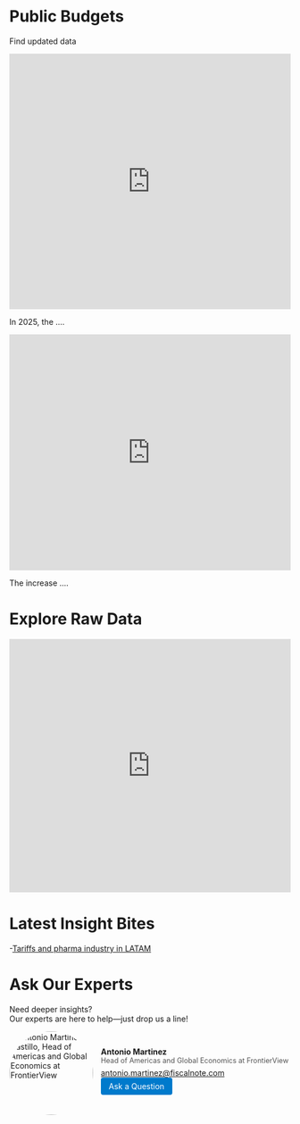 # Public Budgets
Find updated data

<iframe title="Brazil Public Healthcare Budget" aria-label="Stacked Bars" id="datawrapper-chart-2O3ya" src="https://datawrapper.dwcdn.net/2O3ya/2/" scrolling="no" frameborder="0" style="width: 0; min-width: 100% !important; border: none;" height="458" data-external="1"></iframe><script type="text/javascript">!function(){"use strict";window.addEventListener("message",(function(a){if(void 0!==a.data["datawrapper-height"]){var e=document.querySelectorAll("iframe");for(var t in a.data["datawrapper-height"])for(var r,i=0;r=e[i];i++)if(r.contentWindow===a.source){var d=a.data["datawrapper-height"][t]+"px";r.style.height=d}}}))}();
</script>

In 2025, the ....

<iframe title="Mexico's Public Healthcare Budget" aria-label="Interactive line chart" id="datawrapper-chart-Ug4ct" src="https://datawrapper.dwcdn.net/Ug4ct/1/" scrolling="no" frameborder="0" style="width: 0; min-width: 100% !important; border: none;" height="423" data-external="1"></iframe><script type="text/javascript">!function(){"use strict";window.addEventListener("message",(function(a){if(void 0!==a.data["datawrapper-height"]){var e=document.querySelectorAll("iframe");for(var t in a.data["datawrapper-height"])for(var r,i=0;r=e[i];i++)if(r.contentWindow===a.source){var d=a.data["datawrapper-height"][t]+"px";r.style.height=d}}}))}();
</script>

The increase ....

# Explore Raw Data

<iframe title="Spending" aria-label="Table" id="datawrapper-chart-pkvWd" src="https://datawrapper.dwcdn.net/pkvWd/2/" scrolling="no" frameborder="0" style="width: 0; min-width: 100% !important; border: none;" height="454" data-external="1"></iframe><script type="text/javascript">!function(){"use strict";window.addEventListener("message",(function(a){if(void 0!==a.data["datawrapper-height"]){var e=document.querySelectorAll("iframe");for(var t in a.data["datawrapper-height"])for(var r,i=0;r=e[i];i++)if(r.contentWindow===a.source){var d=a.data["datawrapper-height"][t]+"px";r.style.height=d}}}))}();
</script>


# Latest Insight Bites
-[Tariffs and pharma industry in LATAM](https://app.frontierview.com/insightBite/3097/what-do-us-tariffs-mean-for-the-pharma-industry-in-latin-america)

# Ask Our Experts

Need deeper insights?  
Our experts are here to help—just drop us a line!

<div style="display: flex; align-items: center; margin-top: 1em;">
  <img
    src="/assets/analyst-photo.jpg"
    alt="Antonio Martinez Castillo, Head of Americas and Global Economics at FrontierView"
    style="border-radius: 50%; width: 150px; height: 150px; object-fit: cover; margin-right: 1em;"
  >
  <div>
    <p style="margin: 0; font-weight: bold;">Antonio Martinez</p>
    <p style="margin: 0 0 .5em 0; font-size: .9em; color: #555;">Head of Americas and Global Economics at FrontierView</p>
    <p style="margin: 0;">
      <a href="mailto:antonio.martinez@fiscalnote.com">antonio.martinez@fiscalnote.com</a>
    </p>
    <p style="margin-top: .5em;">
      <a href="/contact" style="text-decoration: none; padding: .5em 1em; background: #007acc; color: white; border-radius: 4px;">
        Ask a Question
      </a>
    </p>
  </div>
</div>
